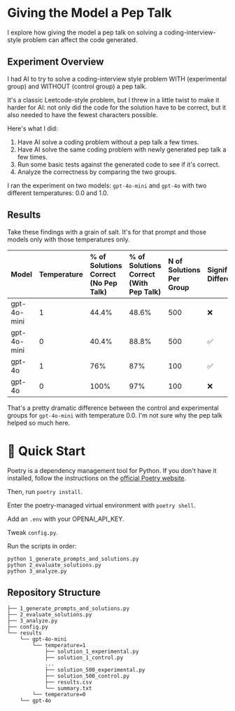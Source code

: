 # Giving the Model a Pep Talk

I explore how giving the model a pep talk on solving a coding-interview-style problem can affect the code generated.

## Experiment Overview

I had AI to try to solve a coding-interview style problem WITH (experimental group) and WITHOUT (control group) a pep talk. 

It's a classic Leetcode-style problem, but I threw in a little twist to make it harder for AI: not only did the code for the solution have to be correct, but it also needed to have the fewest characters possible.

Here's what I did:

1. Have AI solve a coding problem without a pep talk a few times.
1. Have AI solve the same coding problem with newly generated pep talk a few times.
1. Run some basic tests against the generated code to see if it's correct.
1. Analyze the correctness by comparing the two groups.

I ran the experiment on two models: `gpt-4o-mini` and `gpt-4o` with two different temperatures: 0.0 and 1.0.

## Results

Take these findings with a grain of salt. It's for that prompt and those models only with those temperatures only. 

|Model|Temperature| % of Solutions Correct (No Pep Talk) | % of Solutions Correct (With Pep Talk) |N of Solutions Per Group | Significant Difference?|
|:---|:---|:---|:---|:---|:---|
|gpt-4o-mini|1|44.4%|48.6%|500|❌|
|gpt-4o-mini|0|40.4%|88.8%|500|✅|
|gpt-4o|1|76%|87%|100|✅|
|gpt-4o|0|100%|97%|100|❌|

That's a pretty dramatic difference between the control and experimental groups for `gpt-4o-mini` with temperature 0.0. I'm not sure why the pep talk helped so much here.

# 🚀 Quick Start

Poetry is a dependency management tool for Python. If you don't have it installed, follow the instructions on the [official Poetry website](https://python-poetry.org/docs/#installation).

Then, run `poetry install`.

Enter the poetry-managed virtual environment with `poetry shell`.

Add an `.env` with your OPENAI_API_KEY.

Tweak `config.py`.

Run the scripts in order:

```
python 1_generate_prompts_and_solutions.py
python 2_evaluate_solutions.py
python 3_analyze.py
```

## Repository Structure

```
├── 1_generate_prompts_and_solutions.py
├── 2_evaluate_solutions.py
├── 3_analyze.py
├── config.py
└── results
    └── gpt-4o-mini
        └── temperature=1
            ├── solution_1_experimental.py
            ├── solution_1_control.py
            ...
            ├── solution_500_experimental.py
            ├── solution_500_control.py
            ├── results.csv
            └── summary.txt
        └── temperature=0   
    └── gpt-4o
```
